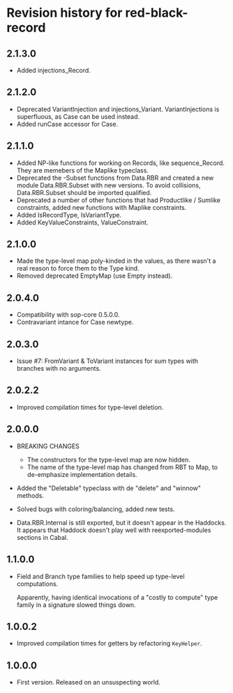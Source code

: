 # Revision history for red-black-record

## 2.1.3.0
- Added injections_Record. 

## 2.1.2.0
- Deprecated VariantInjection and injections_Variant. VariantInjections is
  superfluous, as Case can be used instead.
- Added runCase accessor for Case.

## 2.1.1.0
- Added NP-like functions for working on Records, like sequence_Record.
  They are memebers of the Maplike typeclass.
- Deprecated the -Subset functions from Data.RBR and created a new module
  Data.RBR.Subset with new versions. To avoid collisions, Data.RBR.Subset
  should be imported qualified.
- Deprecated a number of other functions that had Productlike / Sumlike
  constraints, added new functions with Maplike constraints.
- Added IsRecordType, IsVariantType.
- Added KeyValueConstraints, ValueConstraint.

## 2.1.0.0

- Made the type-level map poly-kinded in the values, as there wasn't a real
  reason to force them to the  Type kind. 
- Removed deprecated EmptyMap (use Empty instead).

## 2.0.4.0

- Compatibility with sop-core 0.5.0.0.
- Contravariant intance for Case newtype.

## 2.0.3.0

- Issue #7: FromVariant & ToVariant instances for sum types with branches with
  no arguments.

## 2.0.2.2

- Improved compilation times for type-level deletion.

## 2.0.0.0

- BREAKING CHANGES
    - The constructors for the type-level map are now hidden.
    - The name of the type-level map has changed from RBT to Map, to
      de-emphasize implementation details. 

- Added the "Deletable" typeclass with de "delete" and "winnow" methods.

- Solved bugs with coloring/balancing, added new tests.

- Data.RBR.Internal is still exported, but it doesn't appear in the Haddocks.
  It appears that Haddock doesn't play well with reexported-modules sections in
  Cabal.

## 1.1.0.0

- Field and Branch type families to help speed up type-level computations. 

  Apparently, having identical invocations of a "costly to compute" type family
  in a signature slowed things down.

## 1.0.0.2

- Improved compilation times for getters by refactoring `KeyHelper`.

## 1.0.0.0

- First version. Released on an unsuspecting world.
